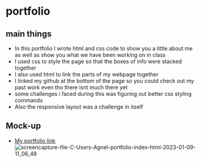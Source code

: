 # portfolio
## main things
- In this portfolio I wrote html and css code to show you a little about me as well as show you what we have been working on in class
- I used css to style the page so that the boxes of info were stacked together
- I also used html to link the parts of my webpage together
- I linked my github at the bottom of the page so you could check out my past work even tho there isnt much there yet
- some challenges i faced during this was figuring out better css styling commands
- Also the responsive layout was a challenge in itself
## Mock-up
- [My portfolio link](https://agnellod.github.io/portfolio/)
![screencapture-file-C-Users-Agnel-portfolio-index-html-2023-01-09-11_06_48](https://user-images.githubusercontent.com/119445300/211377312-12c4b1c7-c4d4-43a6-9fa8-2703af60d73f.png)

